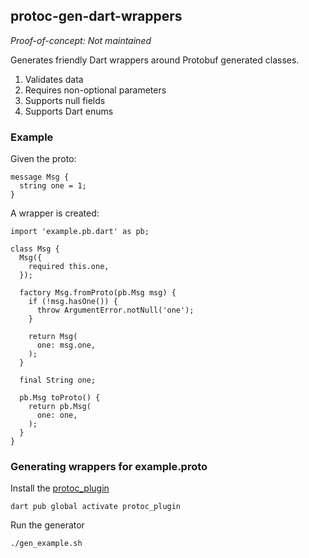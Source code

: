 ## protoc-gen-dart-wrappers

*Proof-of-concept: Not maintained*

Generates friendly Dart wrappers around Protobuf generated classes.
1. Validates data
1. Requires non-optional parameters
1. Supports null fields
1. Supports Dart enums

### Example
Given the proto:
```
message Msg {
  string one = 1;
}
```

A wrapper is created:
```
import 'example.pb.dart' as pb;

class Msg {
  Msg({
    required this.one,
  });

  factory Msg.fromProto(pb.Msg msg) {
    if (!msg.hasOne()) {
      throw ArgumentError.notNull('one');
    }

    return Msg(
      one: msg.one,
    );
  }

  final String one;

  pb.Msg toProto() {
    return pb.Msg(
      one: one,
    );
  }
}
```

### Generating wrappers for example.proto
Install the [protoc_plugin](https://pub.dev/packages/protoc_plugin)
```
dart pub global activate protoc_plugin
```

Run the generator
```
./gen_example.sh
```
